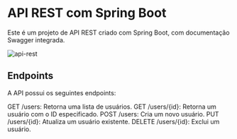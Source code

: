 # API REST com Spring Boot

Este é um projeto de API REST criado com Spring Boot, com documentação Swagger integrada.

![api-rest](https://github.com/ThiagoMarques/api-railway/assets/5391998/8106233f-8b19-49ec-9a5a-d02395780cec)

## Endpoints

A API possui os seguintes endpoints:

GET /users: Retorna uma lista de usuários.
GET /users/{id}: Retorna um usuário com o ID especificado.
POST /users: Cria um novo usuário.
PUT /users/{id}: Atualiza um usuário existente.
DELETE /users/{id}: Exclui um usuário.
